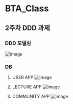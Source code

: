 # BTA_Class


## 2주차 DDD 과제


### DDD 모델링
![image](https://user-images.githubusercontent.com/32606456/164576192-04968cd4-c5af-4b39-ae9f-32ade27a46ff.png)

### DB 
1. USER APP
![image](https://user-images.githubusercontent.com/32606456/164576571-9d2ba703-7ddf-412e-b926-b8a4e822def1.png)

2. LECTURE APP
![image](https://user-images.githubusercontent.com/32606456/164576642-fd446f11-8181-493b-9611-0bf7540997bd.png)



3. COMMUNITY APP
![image](https://user-images.githubusercontent.com/32606456/164576623-f81f4805-9148-4b60-b1a3-6e24db0aa83a.png)

